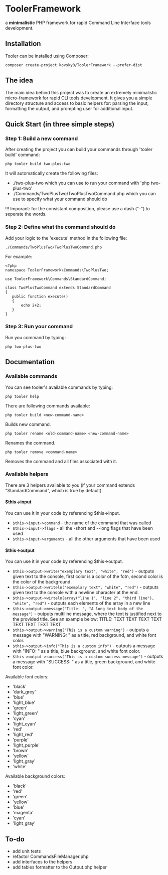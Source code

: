 # ToolerFramework
a **minimalistic** PHP framework for rapid Command Line Interface tools development.

## Installation
Tooler can be installed using Composer:

```
composer create-project kovsky0/ToolerFramework --prefer-dist
```
## The idea
The main idea behind this project was to create an extremely minimalistic micro-framework for rapid CLI tools development.
It gives you a simple directory structure and access to basic helpers for: parsing the input, formatting the output, and prompting user for additional input.

## Quick Start (in three simple steps) 

### Step 1: Build a new command
After creating the project you can build your commands through 'tooler build' command:
```
php tooler build two-plus-two
```
It will automatically create the following files: 
 - ./two-plus-two which you can use to run your command with 'php two-plus-two'
 - ./Commands/TwoPlusTwo/TwoPlusTwoCommand.php which you can use to specify what your command should do
 
!!! Imporant: for the consistant composition, please use a dash ("-") to seperate the words.
 
 ### Step 2: Define what the command should do
 Add your logic to the 'execute' method in the following file:
 ```
 ./Commands/TwoPlusTwo/TwoPlusTwoCommand.php
 ```
 For example: 
 ```
<?php
namespace ToolerFramework\Commands\TwoPlusTwo;

use ToolerFramework\Commands\StandardCommand;

class TwoPlusTwoCommand extends StandardCommand
{
    public function execute()
    {
        echo 2+2;
    }
}
 ```
 
 ### Step 3: Run your command
 Run you command by typing:
 ```
 php two-plus-two
 ```
 
 ## Documentation
 
 ### Available commands
 You can see tooler's available commands by typing:
 ```
 php tooler help
 ```
 
 There are following commands available:
```
php tooler build <new-command-name>
```
Builds new command.

```
php tooler rename <old-command-name> <new-command-name>
```
Renames the command.

```
php tooler remove <command-name>
```
Removes the command and all files associated with it.

### Available helpers
There are 3 helpers available to you (if your command extends "StandardCommand", which is true by default).

#### $this->input
You can use it in your code by referencing $this->input.
- `$this->input->command` - the name of the command that was called
- `$this->input->flags` - all the -short and --long flags that have been used
- `$this->input->arguments` - all the other arguments that have been used

#### $this->output
You can use it in your code by referencing $this->output.
- `$this->output->write("exemplary text", "white", "red")` - outputs given text to the console, first color is a color of the fotn, second color is the color of the background.
- `$this->output->writeln("exemplary text", "white", "red")` - outputs given text to the console with a newline character at the end.
- `$this->output->wirteln(array("line 1", "line 2", "third line"), "white", "red")` - outputs each elements of the array in a new line
- `$this->output->message("Title: ", "A long text body of the message")` - outputs multiline message, where the text is justified next to the provided title. See an example below:
              TITLE: TEXT TEXT TEXT TEXT
                     TEXT TEXT TEXT TEXT 
- `$this->output->warning("This is a custom warning")` - outputs a message with "WARNING: " as a title, red background, and white font color.
- `$this->output->info("This is a custom info")` - outputs a message with "INFO: " as a title, blue background, and white font color.
- `$this->output->success("This is a custom success message")` - outputs a message with "SUCCESS: " as a title, green background, and white font color.
                     
Available font colors:
* 'black'
* 'dark_grey'
* 'blue'
* 'light_blue'
* 'green'
* 'light_green'
* 'cyan'
* 'light_cyan'
* 'red'
* 'light_red'
* 'purple'
* 'light_purple'
* 'brown'
* 'yellow'
* 'light_gray'
* 'white'

Available background colors:
* 'black'
* 'red'
* 'green'
* 'yellow'
* 'blue'
* 'magenta'
* 'cyan'
* 'light_gray'

## To-do
- add unit tests
- refactor CommandsFileManager.php
- add interfaces to the helpers
- add tables formatter to the Output.php helper

